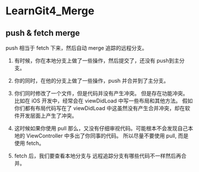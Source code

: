# LearnGit4_Merge

## push  &  fetch  merge

push 相当于 fetch 下来，然后自动 merge 追踪的远程分支。

1. 有时候，你在本地分支上做了一些操作，然后提交了，还没有 push到主分支。

2. 你的同时，在他的分支上做了一些操作，push 并合并到了主分支。

3. 你们同时修改了一个文件，但是代码并没有产生冲突。 但是存在功能冲突。 比如在 iOS 开发中，经常会在 viewDidLoad 中写一些布局和其他方法。 假如你们都有布局代码写在了 viewDidLoad 中这虽然没有产生合并冲突，却在软件开发层面上产生了冲突。

4. 这时候如果你使用 pull 那么，又没有仔细审视代码。可能根本不会发现自己本地的 ViewController 中多出了你同事的代码。 所以尽量不要使用 pull, 而是使用 fetch。 

5. fetch 后，我们要查看本地分支与 远程追踪分支有哪些代码不一样然后再合并。



